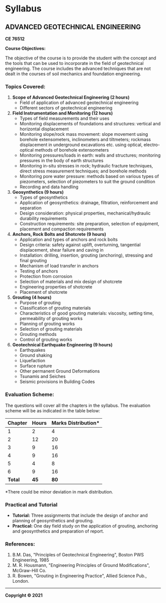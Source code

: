 # Syllabus

## ADVANCED GEOTECHNICAL ENGINEERING

**CE 76512**

**Course Objectives:**

The objective of the course is to provide the student with the concept and the tools that can be used to incorporate in the field of geotechnical engineering. The course includes the advanced techniques that are not dealt in the courses of soil mechanics and foundation engineering.

### Topics Covered:

1. **Scope of Advanced Geotechnical Engineering (2 hours)**
    * Field of application of advanced geotechnical engineering
    * Different sectors of geotechnical engineering
2. **Field Instrumentation and Monitoring (12 hours)**
    * Types of field measurements and their uses
    * Monitoring displacements of foundations and structures: vertical and horizontal displacement
    * Monitoring slope/rock mass movement: slope movement using borehole extensometers, inclinometers and tiltmeters; rockmass displacement in underground excavations etc. using optical, electro-optical methods of borehole extensometers
    * Monitoring pressures/loads in earth: walls and structures; monitoring pressures in the body of earth structures
    * Monitoring in-situ stresses in rock; hydraulic fracture techniques, direct stress measurement techniques; and borehole methods
    * Monitoring pore water pressure: methods based on various types of piezometers, selection of piezometers to suit the ground condition
    * Recording and data handling
3. **Geosynthetics (9 hours)**
    * Types of geosynthetics
    * Application of geosynthetics: drainage, filtration, reinforcement and separation
    * Design consideration: physical properties, mechanical/hydraulic durability requirements
    * Construction requirements: site preparation, selection of equipment, placement and compaction requirements
4. **Anchors, Rock Bolts and Shotcrete (9 hours)**
    * Application and types of anchors and rock bolts
    * Design criteria: safety against uplift, overturning, tangential displacement, shear failure and caving in
    * Installation: drilling, insertion, grouting (anchoring), stressing and final grouting
    * Mechanism of load transfer in anchors
    * Testing of anchors
    * Protection from corrosion
    * Selection of materials and mix design of shotcrete
    * Engineering properties of shotcrete
    * Placement of shotcrete
5. **Grouting (4 hours)**
    * Purpose of grouting
    * Classification of grouting materials
    * Characteristics of good grouting materials: viscosity, setting time, permeability of grouting works
    * Planning of grouting works
    * Selection of grouting materials
    * Grouting methods
    * Control of grouting works
6. **Geotechnical Earthquake Engineering (9 hours)**
    * Earthquakes
    * Ground shaking
    * Liquefaction
    * Surface rupture
    * Other permanent Ground Deformations
    * Tsunamis and Seiches
    * Seismic provisions in Building Codes

### Evaluation Scheme:

The questions will cover all the chapters in the syllabus. The evaluation scheme will be as indicated in the table below:

| Chapter | Hours | Marks Distribution* |
|---|---|---|
| 1 | 2 | 4 |
| 2 | 12 | 20 |
| 3 | 9 | 16 |
| 4 | 9 | 16 |
| 5 | 4 | 8 |
| 6 | 9 | 16 |
| **Total** | **45** | **80** |

*There could be minor deviation in mark distribution.

### Practical and Tutorial

* **Tutorial:** Three assignments that include the design of anchor and planning of geosynthetics and grouting.
* **Practical:** One day field study on the application of grouting, anchoring and geosynthetics and preparation of report.

### References:

1. B.M. Das, "Principles of Geotechnical Engineering", Boston PWS Engineering, 1985
2. M. R. Housmann, "Engineering Principles of Ground Modifications", McGraw-Hill Co.
3. R. Bowen, "Grouting in Engineering Practice", Allied Science Pub., London.

---

**Copyright &copy; 2021** 
